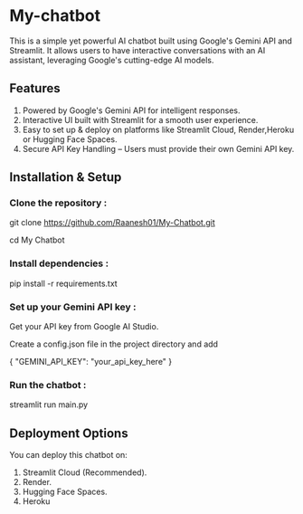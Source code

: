 # My-chatbot
This is a simple yet powerful AI chatbot built using Google's Gemini API and Streamlit. It allows users to have interactive conversations with an AI assistant, leveraging Google's cutting-edge AI models.

## Features

1) Powered by Google's Gemini API for intelligent responses.
2) Interactive UI built with Streamlit for a smooth user experience.
3) Easy to set up & deploy on platforms like Streamlit Cloud, Render,Heroku or Hugging Face Spaces.
4) Secure API Key Handling – Users must provide their own Gemini API key.

##  Installation & Setup

### Clone the repository :

git clone https://github.com/Raanesh01/My-Chatbot.git

cd My Chatbot


### Install dependencies :

pip install -r requirements.txt


### Set up your Gemini API key :

Get your API key from Google AI Studio.

Create a config.json file in the project directory and add

{
  "GEMINI_API_KEY": "your_api_key_here"
}


###  Run the chatbot :

streamlit run main.py


## Deployment Options

You can deploy this chatbot on:

1) Streamlit Cloud (Recommended).
2) Render.
3) Hugging Face Spaces.
4) Heroku
